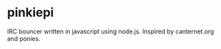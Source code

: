 pinkiepi
========

IRC bouncer written in javascript using node.js. Inspired by canternet.org and ponies.